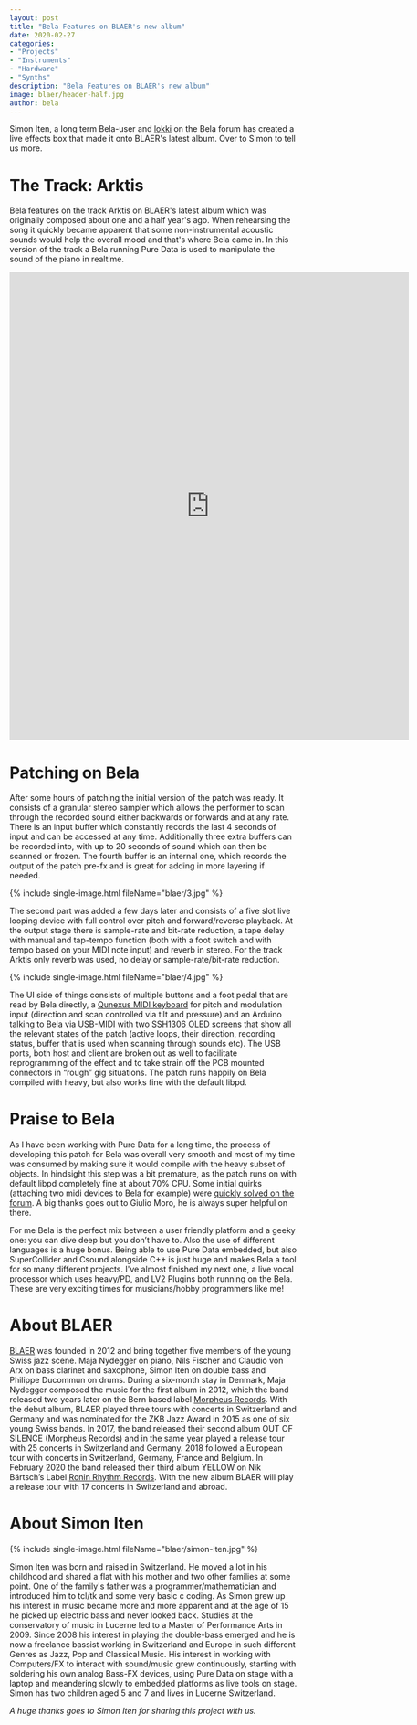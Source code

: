 ```yaml
---
layout: post
title: "Bela Features on BLAER's new album"
date: 2020-02-27
categories:
- "Projects"
- "Instruments"
- "Hardware"
- "Synths"
description: "Bela Features on BLAER's new album"
image: blaer/header-half.jpg
author: bela
---
```


Simon Iten, a long term Bela-user and [lokki](https://forum.bela.io/u/lokki) on the Bela forum has created a live effects box that made it onto BLAER's latest album. Over to Simon to tell us more.

# The Track: Arktis

Bela features on the track Arktis on BLAER's latest album which was originally composed about one and a half year's ago. When rehearsing the song it quickly became apparent that some non-instrumental acoustic sounds would help the overall mood and that's where Bela came in. In this version of the track a Bela running Pure Data is used to manipulate the sound of the piano in realtime.

<iframe style="border: 0; width: 700px; height: 820px;" src="https://bandcamp.com/EmbeddedPlayer/album=3594209295/size=large/bgcol=ffffff/linkcol=0687f5/tracklist=false/track=1747872086/transparent=true/" seamless><a href="http://roninrhythmrecords.bandcamp.com/album/yellow">Yellow by Blaer</a></iframe>



# Patching on Bela

After some hours of patching the initial version of the patch was ready. It consists of a granular stereo sampler which allows the performer to scan through the recorded sound either backwards or forwards and at any rate. There is an input buffer which constantly records the last 4 seconds of input and can be accessed at any time. Additionally three extra buffers can be recorded into, with up to 20 seconds of sound which can then be scanned or frozen. The fourth buffer is an internal one, which records the output of the patch pre-fx and is great for adding in more layering if needed.

{% include single-image.html fileName="blaer/3.jpg" %}

The second part was added a few days later and consists of a five slot live looping device with full control over pitch and forward/reverse playback. At the output stage there is sample-rate and bit-rate reduction, a tape delay with manual and tap-tempo function (both with a foot switch and with tempo based on your MIDI note input) and reverb in stereo. For the track Arktis only reverb was used, no delay or sample-rate/bit-rate reduction.

{% include single-image.html fileName="blaer/4.jpg" %}

The UI side of things consists of multiple buttons and a foot pedal that are read by Bela directly, a [Qunexus MIDI keyboard](https://www.keithmcmillen.com/products/qunexus/) for pitch and modulation input (direction and scan controlled via tilt and pressure) and an Arduino talking to Bela via USB-MIDI with two [SSH1306 OLED screens](https://github.com/adafruit/Adafruit_SSD1306) that show all the relevant states of the patch (active loops, their direction, recording status, buffer that is used when scanning through sounds etc). The USB ports, both host and client are broken out as well to facilitate reprogramming of the effect and to take strain off the PCB mounted connectors in “rough” gig situations. The patch runs happily on Bela compiled with heavy, but also works fine with the default libpd.


# Praise to Bela

As I have been working with Pure Data for a long time, the process of developing this patch for Bela was overall very smooth and most of my time was consumed by making sure it would compile with the heavy subset of objects. In hindsight this step was a bit premature, as the patch runs on with default libpd completely fine at about 70% CPU. Some initial quirks (attaching two midi devices to Bela for example) were [quickly solved on the forum](https://forum.bela.io/u/lokki). A big thanks goes out to Giulio Moro, he is always super helpful on there.

For me Bela is the perfect mix between a user friendly platform and a geeky one: you can dive deep but you don’t have to. Also the use of different languages is a huge bonus. Being able to use Pure Data embedded, but also SuperCollider and Csound alongside C++ is just huge and makes Bela a tool for so many different projects. I've almost finished my next one, a live vocal processor which uses heavy/PD, and LV2 Plugins both running on the Bela. These are very exciting times for musicians/hobby programmers like me!

# About BLAER

[BLAER](https://www.blaer.ch/) was founded in 2012 and bring together five members of the young Swiss jazz scene. Maja Nydegger on piano, Nils Fischer and Claudio von Arx on bass clarinet and saxophone, Simon Iten on double bass and Philippe Ducommun on drums. During a six-month stay in Denmark, Maja Nydegger composed the music for the first album in 2012, which the band released two years later on the Bern based label [Morpheus Records](https://www.morpheus-records.com/). With the debut album, BLAER played three tours with concerts in Switzerland and Germany and was nominated for the ZKB Jazz Award in 2015 as one of six young Swiss bands. In 2017, the band released their second album OUT OF SILENCE (Morpheus Records) and in the same year played a release tour with 25 concerts in Switzerland and Germany. 2018 followed a European tour with concerts in Switzerland, Germany, France and Belgium. In February 2020 the band released their third album YELLOW on Nik Bärtsch’s Label [Ronin Rhythm Records](https://roninrhythmrecords.bandcamp.com/). With the new album BLAER will play a release tour with 17 concerts in Switzerland and abroad.


# About Simon Iten

{% include single-image.html fileName="blaer/simon-iten.jpg" %}

Simon Iten was born and raised in Switzerland. He moved a lot in his childhood and shared a flat with his mother and two other families at some point. One of the family's father was a programmer/mathematician and introduced him to tcl/tk and some very basic c coding. As Simon grew up his interest in music became more and more apparent and at the age of 15 he picked up electric bass and never looked back. Studies at the conservatory of music in Lucerne led to a Master of Performance Arts in 2009. Since 2008 his interest in playing the double-bass emerged and he is now a freelance bassist working in Switzerland and Europe in such different Genres as Jazz, Pop and Classical Music. His interest in working with Computers/FX to interact with sound/music grew continuously, starting with soldering his own analog Bass-FX devices, using Pure Data on stage with a laptop and meandering slowly to embedded platforms as live tools on stage. Simon has two children aged 5 and 7 and lives in Lucerne Switzerland.

*A huge thanks goes to Simon Iten for sharing this project with us.*
